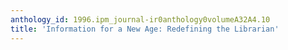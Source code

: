 ```yaml
---
anthology_id: 1996.ipm_journal-ir0anthology0volumeA32A4.10
title: 'Information for a New Age: Redefining the Librarian'
---
```

